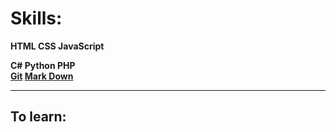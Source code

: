 # Skills:

**HTML CSS JavaScript**

**C# Python PHP**  
**[Git](/Version%20Control/git.md) [Mark Down](markdown.md)**

****

## To learn:

